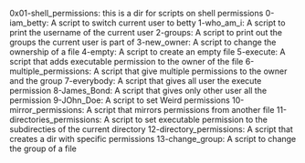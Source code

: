 0x01-shell_permissions: this is a dir for scripts on shell permissions
0-iam_betty: A script to switch current user to betty
1-who_am_i: A script to print the username of the current user
2-groups: A script to print out the groups the current user is part of
3-new_owner: A script to change the ownership of a file
4-empty: A script to create an empty file
5-execute: A script that adds executable permission to the owner of the file
6-multiple_permissions: A script that give multiple permissions to the owner and the group
7-everybody: A script that gives all user the execute permission
8-James_Bond: A script that gives only other user all the permission
9-JOhn_Doe: A script to set Weird permissions
10-mirror_permissions: A script that mirrors permissions from another file
11-directories_permissions: A script to set executable permission to the subdirecties of the current directory
12-directory_permissions: A script that creates a dir with specific permissions
13-change_group: A script to change the group of a file

